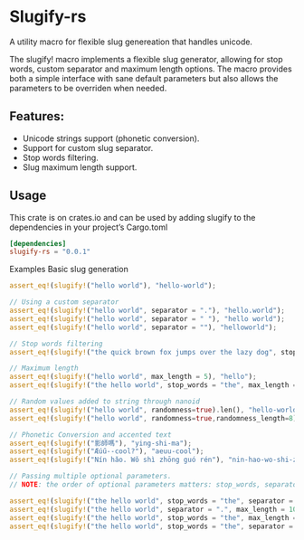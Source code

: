 # Slugify-rs
A utility macro for flexible slug genereation that handles unicode.

The slugify! macro implements a flexible slug generator, allowing for stop words, custom separator and maximum length options. The macro provides both a simple interface with sane default parameters but also allows the parameters to be overriden when needed.

## Features:

- Unicode strings support (phonetic conversion).
- Support for custom slug separator.
- Stop words filtering.
- Slug maximum length support.

## Usage
This crate is on crates.io and can be used by adding slugify to the dependencies in your project’s Cargo.toml
```toml
[dependencies]
slugify-rs = "0.0.1"
```
Examples
Basic slug generation
```rust
assert_eq!(slugify!("hello world"), "hello-world");

// Using a custom separator
assert_eq!(slugify!("hello world", separator = "."), "hello.world");
assert_eq!(slugify!("hello world", separator = " "), "hello world");
assert_eq!(slugify!("hello world", separator = ""), "helloworld");

// Stop words filtering
assert_eq!(slugify!("the quick brown fox jumps over the lazy dog", stop_words = "the,fox"), "quick-brown-jumps-over-lazy-dog");

// Maximum length
assert_eq!(slugify!("hello world", max_length = 5), "hello");
assert_eq!(slugify!("the hello world", stop_words = "the", max_length = 5), "hello");

// Random values added to string through nanoid
assert_eq!(slugify!("hello world", randomness=true).len(), "hello-world".len()+6);
assert_eq!(slugify!("hello world", randomness=true,randomness_length=8).len(), "hello-world".len()+9);

// Phonetic Conversion and accented text
assert_eq!(slugify!("影師嗎"), "ying-shi-ma");
assert_eq!(slugify!("Æúű--cool?"), "aeuu-cool");
assert_eq!(slugify!("Nín hǎo. Wǒ shì zhōng guó rén"), "nin-hao-wo-shi-zhong-guo-ren");

// Passing multiple optional parameters.
// NOTE: the order of optional parameters matters: stop_words, separator and then max_length. All of them are optional, however when specifying more than one optional parameter, this order must be adhered.

assert_eq!(slugify!("the hello world", stop_words = "the", separator = "-"), "hello-world");
assert_eq!(slugify!("the hello world", separator = ".", max_length = 10), "the.hello");
assert_eq!(slugify!("the hello world", stop_words = "the", max_length = 5), "hello");
assert_eq!(slugify!("the hello world", stop_words = "the", separator = "-", max_length = 20), "hello-world");
```